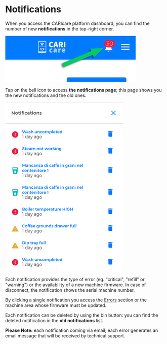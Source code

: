 # Notifications

When you access the CARIcare platform dashboard, you can find the number of new **notifications** in the top-right corner. 

<kbd>![Notifications](_images/notifiche-00-eng.png)</kbd>

Tap on the bell icon to access **the notifications page**; this page shows you the new notifications and the old ones. 

<kbd>![New Notifications](_images/notifiche-01-eng.png)</kbd>

Each notification provides the type of error (eg. "critical", "refill" or "warning") or the availability of a new machine firmware. In case of disconnect, the notification shows the serial machine number. 

By clicking a single notification you access the [Errors](https://carimali.github.io/wiki/#/docs-eng/errori) section or the machine area whose firmware must be updated.

Each notification can be deleted by using the bin button: you can find the deleted notification in the **old notifications** list.  


**Please Note:** each notification coming via email; each error generates an email message that will be received by technical support. 







